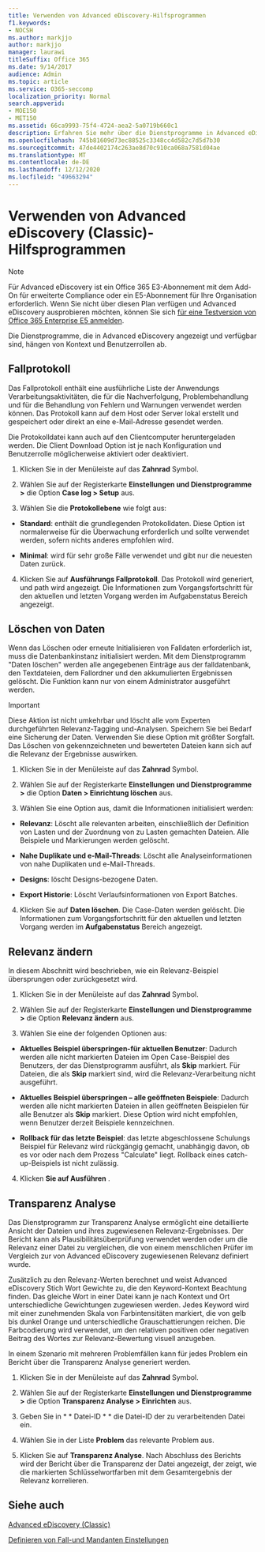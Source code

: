 ```yaml
---
title: Verwenden von Advanced eDiscovery-Hilfsprogrammen
f1.keywords:
- NOCSH
ms.author: markjjo
author: markjjo
manager: laurawi
titleSuffix: Office 365
ms.date: 9/14/2017
audience: Admin
ms.topic: article
ms.service: O365-seccomp
localization_priority: Normal
search.appverid:
- MOE150
- MET150
ms.assetid: 66ca9993-75f4-4724-aea2-5a0719b660c1
description: Erfahren Sie mehr über die Dienstprogramme in Advanced eDiscovery, einschließlich Fallprotokoll, klare Daten, Prozessfehler, Änderung der Relevanz und Transparenz Analyse.
ms.openlocfilehash: 745b81609d73ec88525c3348cc4d582c7d5d7b30
ms.sourcegitcommit: 47de4402174c263ae8d70c910ca068a7581d04ae
ms.translationtype: MT
ms.contentlocale: de-DE
ms.lasthandoff: 12/12/2020
ms.locfileid: "49663294"
---
```

# <a name="use-advanced-ediscovery-classic-utilities"></a>Verwenden von Advanced eDiscovery (Classic)-Hilfsprogrammen

> [!NOTE]
> Für Advanced eDiscovery ist ein Office 365 E3-Abonnement mit dem Add-On für erweiterte Compliance oder ein E5-Abonnement für Ihre Organisation erforderlich. Wenn Sie nicht über diesen Plan verfügen und Advanced eDiscovery ausprobieren möchten, können Sie sich [für eine Testversion von Office 365 Enterprise E5 anmelden](https://go.microsoft.com/fwlink/p/?LinkID=698279). 
  
Die Dienstprogramme, die in Advanced eDiscovery angezeigt und verfügbar sind, hängen von Kontext und Benutzerrollen ab.
  
## <a name="case-log"></a>Fallprotokoll

Das Fallprotokoll enthält eine ausführliche Liste der Anwendungs Verarbeitungsaktivitäten, die für die Nachverfolgung, Problembehandlung und für die Behandlung von Fehlern und Warnungen verwendet werden können. Das Protokoll kann auf dem Host oder Server lokal erstellt und gespeichert oder direkt an eine e-Mail-Adresse gesendet werden.
  
Die Protokolldatei kann auch auf den Clientcomputer heruntergeladen werden. Die Client Download Option ist je nach Konfiguration und Benutzerrolle möglicherweise aktiviert oder deaktiviert.
  
1. Klicken Sie in der Menüleiste auf das **Zahnrad** Symbol. 
    
2. Wählen Sie auf der Registerkarte **Einstellungen und Dienstprogramme \>** die Option **Case log \> Setup** aus.
    
3. Wählen Sie die **Protokollebene** wie folgt aus: 
    
  - **Standard**: enthält die grundlegenden Protokolldaten. Diese Option ist normalerweise für die Überwachung erforderlich und sollte verwendet werden, sofern nichts anderes empfohlen wird.
    
  - **Minimal**: wird für sehr große Fälle verwendet und gibt nur die neuesten Daten zurück.
    
4. Klicken Sie auf **Ausführungs Fallprotokoll**. Das Protokoll wird generiert, und path wird angezeigt. Die Informationen zum Vorgangsfortschritt für den aktuellen und letzten Vorgang werden im Aufgabenstatus Bereich angezeigt.
    
## <a name="clear-data"></a>Löschen von Daten

Wenn das Löschen oder erneute Initialisieren von Falldaten erforderlich ist, muss die Datenbankinstanz initialisiert werden. Mit dem Dienstprogramm "Daten löschen" werden alle angegebenen Einträge aus der falldatenbank, den Textdateien, dem Fallordner und den akkumulierten Ergebnissen gelöscht. Die Funktion kann nur von einem Administrator ausgeführt werden.
  
> [!IMPORTANT]
> Diese Aktion ist nicht umkehrbar und löscht alle vom Experten durchgeführten Relevanz-Tagging und-Analysen. Speichern Sie bei Bedarf eine Sicherung der Daten. Verwenden Sie diese Option mit größter Sorgfalt. Das Löschen von gekennzeichneten und bewerteten Dateien kann sich auf die Relevanz der Ergebnisse auswirken. 
  
1. Klicken Sie in der Menüleiste auf das **Zahnrad** Symbol. 
    
2. Wählen Sie auf der Registerkarte **Einstellungen und Dienstprogramme \>** die Option **Daten \> Einrichtung löschen** aus.
    
3. Wählen Sie eine Option aus, damit die Informationen initialisiert werden:
    
  - **Relevanz**: Löscht alle relevanten arbeiten, einschließlich der Definition von Lasten und der Zuordnung von zu Lasten gemachten Dateien. Alle Beispiele und Markierungen werden gelöscht.
    
  - **Nahe Duplikate und e-Mail-Threads**: Löscht alle Analyseinformationen von nahe Duplikaten und e-Mail-Threads.
    
  - **Designs**: löscht Designs-bezogene Daten.
    
  - **Export Historie**: Löscht Verlaufsinformationen von Export Batches.
    
4. Klicken Sie auf **Daten löschen**. Die Case-Daten werden gelöscht. Die Informationen zum Vorgangsfortschritt für den aktuellen und letzten Vorgang werden im **Aufgabenstatus** Bereich angezeigt. 
    
## <a name="modify-relevance"></a>Relevanz ändern

In diesem Abschnitt wird beschrieben, wie ein Relevanz-Beispiel übersprungen oder zurückgesetzt wird.
  
1. Klicken Sie in der Menüleiste auf das **Zahnrad** Symbol. 
    
2. Wählen Sie auf der Registerkarte **Einstellungen und Dienstprogramme \>** die Option **Relevanz ändern** aus.
    
3. Wählen Sie eine der folgenden Optionen aus: 
    
  - **Aktuelles Beispiel überspringen-für aktuellen Benutzer**: Dadurch werden alle nicht markierten Dateien im Open Case-Beispiel des Benutzers, der das Dienstprogramm ausführt, als **Skip** markiert. Für Dateien, die als **Skip** markiert sind, wird die Relevanz-Verarbeitung nicht ausgeführt.
    
  - **Aktuelles Beispiel überspringen – alle geöffneten Beispiele**: Dadurch werden alle nicht markierten Dateien in allen geöffneten Beispielen für alle Benutzer als **Skip** markiert. Diese Option wird nicht empfohlen, wenn Benutzer derzeit Beispiele kennzeichnen.
    
  - **Rollback für das letzte Beispiel**: das letzte abgeschlossene Schulungs Beispiel für Relevanz wird rückgängig gemacht, unabhängig davon, ob es vor oder nach dem Prozess "Calculate" liegt. Rollback eines catch-up-Beispiels ist nicht zulässig.
    
4. Klicken **Sie auf Ausführen** . 
    
## <a name="transparency-analysis"></a>Transparenz Analyse

Das Dienstprogramm zur Transparenz Analyse ermöglicht eine detaillierte Ansicht der Dateien und ihres zugewiesenen Relevanz-Ergebnisses. Der Bericht kann als Plausibilitätsüberprüfung verwendet werden oder um die Relevanz einer Datei zu vergleichen, die von einem menschlichen Prüfer im Vergleich zur von Advanced eDiscovery zugewiesenen Relevanz definiert wurde. 
  
Zusätzlich zu den Relevanz-Werten berechnet und weist Advanced eDiscovery Stich Wort Gewichte zu, die den Keyword-Kontext Beachtung finden. Das gleiche Wort in einer Datei kann je nach Kontext und Ort unterschiedliche Gewichtungen zugewiesen werden. Jedes Keyword wird mit einer zunehmenden Skala von Farbintensitäten markiert, die von gelb bis dunkel Orange und unterschiedliche Grauschattierungen reichen. Die Farbcodierung wird verwendet, um den relativen positiven oder negativen Beitrag des Wortes zur Relevanz-Bewertung visuell anzugeben. 
  
In einem Szenario mit mehreren Problemfällen kann für jedes Problem ein Bericht über die Transparenz Analyse generiert werden.
  
1. Klicken Sie in der Menüleiste auf das **Zahnrad** Symbol. 
    
2. Wählen Sie auf der Registerkarte **Einstellungen und Dienstprogramme \>** die Option **Transparenz Analyse \> Einrichten** aus.
    
3. Geben Sie in * * Datei-ID * * die Datei-ID der zu verarbeitenden Datei ein.
    
4. Wählen Sie in der Liste **Problem** das relevante Problem aus. 
    
5. Klicken Sie auf **Transparenz Analyse**. Nach Abschluss des Berichts wird der Bericht über die Transparenz der Datei angezeigt, der zeigt, wie die markierten Schlüsselwortfarben mit dem Gesamtergebnis der Relevanz korrelieren.
    
## <a name="see-also"></a>Siehe auch

[Advanced eDiscovery (Classic)](office-365-advanced-ediscovery.md)
  
[Definieren von Fall-und Mandanten Einstellungen](define-case-and-tenant-settings-in-advanced-ediscovery.md)

